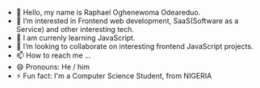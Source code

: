 - 👋 Hello, my name is Raphael Oghenewoma Odeareduo. 
- 👀 I’m interested in Frontend web development, SaaS(Software as a Service) and other interesting tech.
- 🌱 I am currenly learning JavaScript.
- 💞️ I’m looking to collaborate on interesting frontend JavaScript projects.
- 📫 How to reach me ...
- 😄 Pronouns: He / him
- ⚡ Fun fact: I'm a Computer Science Student, from NIGERIA 

<!---
ralphe05dev/ralphe05dev is a ✨ special ✨ repository because its `README.md` (this file) appears on your GitHub profile.
You can click the Preview link to take a look at your changes.
--->
